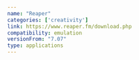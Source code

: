 ```yaml
---
name: "Reaper"
categories: ['creativity']
link: https://www.reaper.fm/download.php
compatibility: emulation
versionFrom: "7.07"
type: applications
---
```



